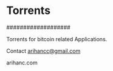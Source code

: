 # Torrents
###################

Torrents for bitcoin related Applications.

Contact arihancc@gmail.com

arihanc.com
